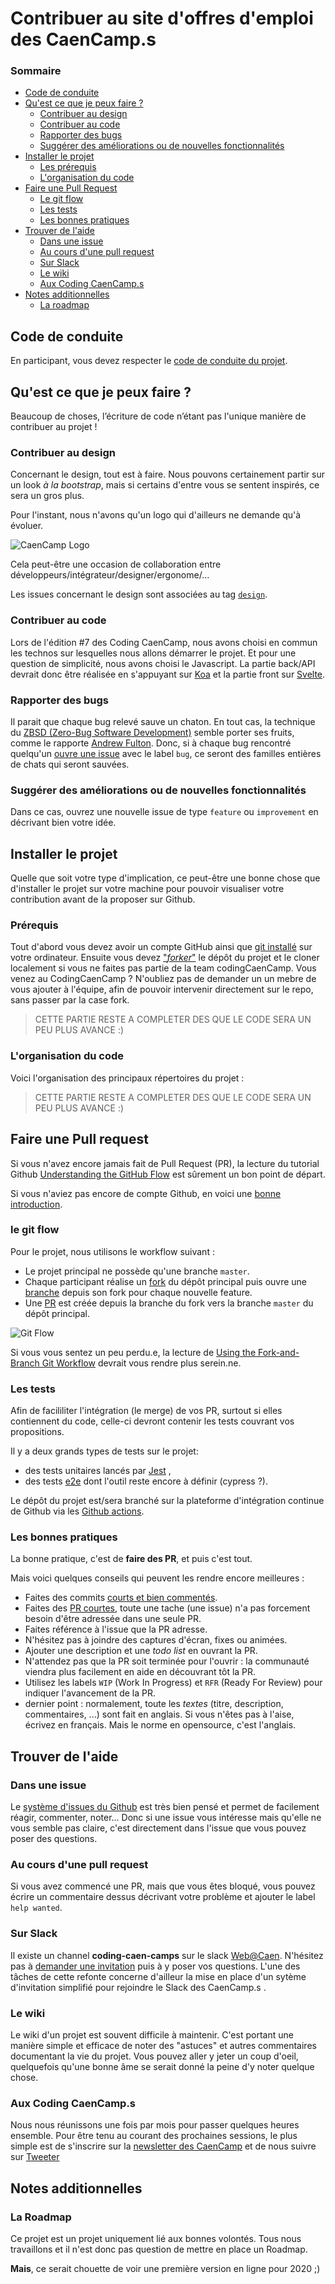 # Contribuer au site d'offres d'emploi des CaenCamp.s

### Sommaire

* [Code de conduite](#code-de-conduite)
* [Qu'est ce que je peux faire ?](#quest-ce-que-je-peux-faire)
    * [Contribuer au design](#contribuer-au-design)
    * [Contribuer au code](#contribuer-au-code)
    * [Rapporter des bugs](#rapporter-des-bugs)
    * [Suggérer des améliorations ou de nouvelles fonctionnalités](#suggestions)
* [Installer le projet](#installer-le-projet)
    * [Les prérequis](#installer-le-projet)
    * [L'organisation du code](#lorganisation-du-code)
* [Faire une Pull Request](#faire-une-pull-request)
    * [Le git flow](#le-git-flow)
    * [Les tests](#les-tests)
    * [Les bonnes pratiques](#les-bonnes-pratiques)
* [Trouver de l'aide](#trouver-de-laide)
    * [Dans une issue](#dans-une-issue)
    * [Au cours d'une pull request](#au-cours-dun-pull-request)
    * [Sur Slack](#sur-slack)
    * [Le wiki](#le-wiki)
    * [Aux Coding CaenCamp.s](#aux-coding-caencamps)
* [Notes additionnelles](#notes-additionnelles)
    * [La roadmap](#la-roadmap)

## Code de conduite
En participant, vous devez respecter le [code de conduite du projet](CODE_OF_CONDUCT.md).

## Qu'est ce que je peux faire ?
Beaucoup de choses, l’écriture de code n’étant pas l'unique manière de contribuer au projet !

### Contribuer au design

Concernant le design, tout est à faire. Nous pouvons certainement partir sur un look *à la bootstrap*, mais si certains d'entre vous se sentent inspirés, ce sera un gros plus.

Pour l'instant, nous n'avons qu'un logo qui d'ailleurs ne demande qu'à évoluer.

![CaenCamp Logo](logo.png)

Cela peut-être une occasion de collaboration entre développeurs/intégrateur/designer/ergonome/...

Les issues concernant le design sont associées au tag [`design`](https://github.com/CaenCamp/new-website/issues?q=is%3Aopen+is%3Aissue+label%3Adesign).

### Contribuer au code

Lors de l'édition #7 des Coding CaenCamp, nous avons choisi en commun les technos sur lesquelles nous allons démarrer le projet. Et pour une question de simplicité, nous avons choisi le Javascript. La partie back/API devrait donc être réalisée en s'appuyant sur [Koa](https://koajs.com/) et la partie front sur [Svelte](https://svelte.dev/).

### Rapporter des bugs

Il parait que chaque bug relevé sauve un chaton. En tout cas, la technique du [ZBSD (Zero-Bug Software Development)](https://medium.com/quality-functions/the-zero-bug-policy-b0bd987be684) semble porter ses fruits, comme le rapporte [Andrew Fulton](https://medium.com/@andrew.fulton/how-we-got-to-zero-bugs-and-implemented-a-zero-bug-policy-c77ee3f2e50b).
Donc, si à chaque bug rencontré quelqu'un [ouvre une issue](#ouvrir-une-issue) avec le label `bug`, ce seront des familles entières de chats qui seront sauvées.

<h3 id="suggestions">Suggérer des améliorations ou de nouvelles fonctionnalités</h3>

Dans ce cas, ouvrez une nouvelle issue de type `feature` ou `improvement` en décrivant bien votre idée.

## Installer le projet

Quelle que soit votre type d'implication, ce peut-être une bonne chose que d'installer le projet sur votre machine pour pouvoir visualiser votre contribution avant de la proposer sur Github.

### Prérequis

Tout d'abord vous devez avoir un compte GitHub ainsi que [git installé](https://help.github.com/articles/set-up-git/) sur votre ordinateur.
Ensuite vous devez ["*forker*"](https://guides.github.com/activities/forking/) le dépôt du projet et le cloner localement si vous ne faites pas partie de la team codingCaenCamp. Vous venez au CodingCaenCamp ? N'oubliez pas de demander un un mebre de vous ajouter à l'équipe, afin de pouvoir intervenir directement sur le repo, sans passer par la case fork.

> CETTE PARTIE RESTE A COMPLETER DES QUE LE CODE SERA UN PEU PLUS AVANCE :)

### L'organisation du code

Voici l'organisation des principaux répertoires du projet :

> CETTE PARTIE RESTE A COMPLETER DES QUE LE CODE SERA UN PEU PLUS AVANCE :)

## Faire une Pull request

Si vous n'avez encore jamais fait de Pull Request (PR), la lecture du tutorial Github [Understanding the GitHub Flow](https://guides.github.com/introduction/flow/) est sûrement un bon point de départ.

Si vous n'aviez pas encore de compte Github, en voici une [bonne introduction](https://flaviocopes.com/github-guide/).

### le git flow

Pour le projet, nous utilisons le workflow suivant :

 * Le projet principal ne possède qu'une branche `master`.
 * Chaque participant réalise un [fork](https://guides.github.com/activities/forking/) du dépôt principal puis ouvre une [branche](https://help.github.com/articles/creating-and-deleting-branches-within-your-repository/) depuis son fork pour chaque nouvelle feature.
 * Une [PR](https://help.github.com/articles/about-pull-requests/) est créée depuis la branche du fork vers la branche `master` du dépôt principal.

![Git Flow](gitflow.png)

Si vous vous sentez un peu perdu.e, la lecture de [Using the Fork-and-Branch Git Workflow](https://blog.scottlowe.org/2015/01/27/using-fork-branch-git-workflow/) devrait vous rendre plus serein.ne.

### Les tests

Afin de facililiter l'intégration (le merge) de vos PR, surtout si elles contiennent du code, celle-ci devront contenir les tests couvrant vos propositions.

Il y a deux grands types de tests sur le projet:

* des tests unitaires lancés par [Jest](https://facebook.github.io/jest/) ,
* des tests [e2e](https://blog.kentcdodds.com/write-tests-not-too-many-mostly-integration-5e8c7fff591c) dont l'outil reste encore à définir (cypress ?).

Le dépôt du projet est/sera branché sur la plateforme d'intégration continue de Github via les [Github actions](https://github.com/features/actions).

### Les bonnes pratiques

La bonne pratique, c'est de **faire des PR**, et puis c'est tout.

Mais voici quelques conseils qui peuvent les rendre encore meilleures :

* Faites des commits [courts et bien commentés](http://tbaggery.com/2008/04/19/a-note-about-git-commit-messages.html).
* Faites des [PR courtes](https://dev.to/bosepchuk/optimal-pull-request-size-600), toute une tache (une issue) n'a pas forcement besoin d'être adressée dans une seule PR.
* Faites référence à l'issue que la PR adresse.
* N'hésitez pas à joindre des captures d'écran, fixes ou animées.
* Ajouter une description et une *todo list* en ouvrant la PR.
* N'attendez pas que la PR soit terminée pour l'ouvrir : la communauté viendra plus facilement en aide en découvrant tôt la PR.
* Utilisez les labels `WIP` (Work In Progress) et `RFR` (Ready For Review) pour indiquer l'avancement de la PR.
* dernier point : normalement, toute les *textes* (titre, description, commentaires, ...) sont fait en anglais. Si vous n'êtes pas à l'aise, écrivez en français. Mais le norme en opensource, c'est l'anglais.

## Trouver de l'aide

### Dans une issue
Le [système d'issues du Github](https://guides.github.com/features/issues/) est très bien pensé et permet de facilement réagir, commenter, noter... Donc si une issue vous intéresse mais qu'elle ne vous semble pas claire, c'est directement dans l'issue que vous pouvez poser des questions.

### Au cours d'une pull request
Si vous avez commencé une PR, mais que vous êtes bloqué, vous pouvez écrire un commentaire dessus décrivant votre problème et ajouter le label `help wanted`.

### Sur Slack
Il existe un channel **coding-caen-camps** sur le slack [Web@Caen](http://webcaen.slack.com). N'hésitez pas à [demander une invitation](mailto:contact@alexisjanvier.net) puis à y poser vos questions.
L'une des tâches de cette refonte concerne d'ailleur la mise en place d'un sytème d'invitation simplifié pour rejoindre le Slack des CaenCamp.s .

### Le wiki
Le wiki d'un projet est souvent difficile à maintenir. C'est portant une manière simple et efficace de noter des "astuces" et autres commentaires documentant la vie du projet. Vous pouvez aller y jeter un coup d'oeil, quelquefois qu'une bonne âme se serait donné la peine d'y noter quelque chose.

### Aux Coding CaenCamp.s
Nous nous réunissons une fois par mois pour passer quelques heures ensemble. Pour être tenu au courant des prochaines sessions, le plus simple est de s'inscrire sur la [newsletter des CaenCamp](http://eepurl.com/gEWFkv) et de nous suivre sur [Tweeter](https://twitter.com/caencamp)

## Notes additionnelles

### La Roadmap

Ce projet est un projet uniquement lié aux bonnes volontés. Tous nous travaillons et il n'est donc pas question de mettre en place un Roadmap.

**Mais**, ce serait chouette de voir une première version en ligne pour 2020 ;)
